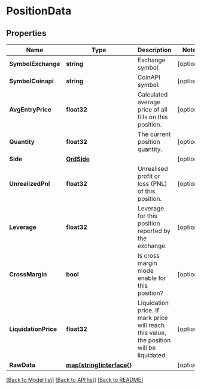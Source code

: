 # PositionData

## Properties

Name | Type | Description | Notes
------------ | ------------- | ------------- | -------------
**SymbolExchange** | **string** | Exchange symbol. | [optional] 
**SymbolCoinapi** | **string** | CoinAPI symbol. | [optional] 
**AvgEntryPrice** | **float32** | Calculated average price of all fills on this position. | [optional] 
**Quantity** | **float32** | The current position quantity. | [optional] 
**Side** | [**OrdSide**](OrdSide.md) |  | [optional] 
**UnrealizedPnl** | **float32** | Unrealised profit or loss (PNL) of this position. | [optional] 
**Leverage** | **float32** | Leverage for this position reported by the exchange. | [optional] 
**CrossMargin** | **bool** | Is cross margin mode enable for this position? | [optional] 
**LiquidationPrice** | **float32** | Liquidation price. If mark price will reach this value, the position will be liquidated. | [optional] 
**RawData** | [**map[string]interface{}**](.md) |  | [optional] 

[[Back to Model list]](../README.md#documentation-for-models) [[Back to API list]](../README.md#documentation-for-api-endpoints) [[Back to README]](../README.md)


